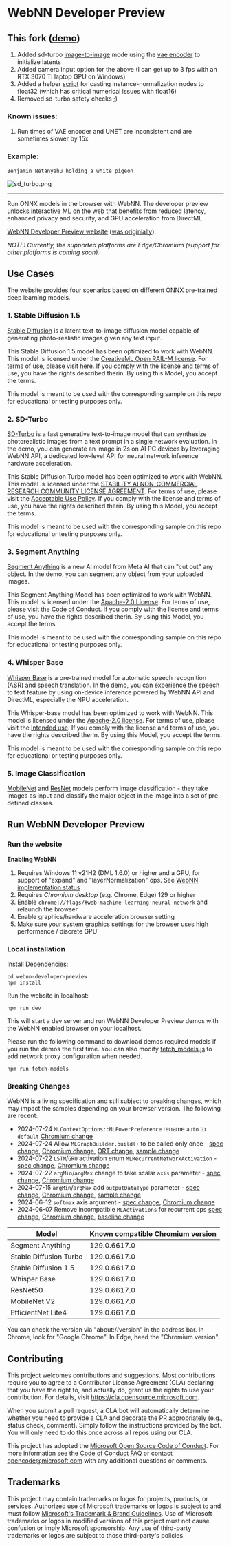 # WebNN Developer Preview

## This fork ([demo](https://eyaler.github.io/webnn-developer-preview/))
1. Added sd-turbo [image-to-image](demos/sd-turbo/index.js) mode using the [vae encoder](https://huggingface.co/eyaler/sd-turbo-webnn/tree/main/vae_encoder) to initialize latents
2. Added camera input option for the above (I can get up to 3 fps with an RTX 3070 Ti laptop GPU on Windows)
3. Added a helper [script](demos/sd-turbo/fix_instance_norm.py) for casting instance-normalization nodes to float32 (which has critical numerical issues with float16)
4. Removed sd-turbo safety checks ;)

### Known issues:
1. Run times of VAE encoder and UNET are inconsistent and are sometimes slower by 15x

### Example:

<code>Benjamin Netanyahu holding a white pigeon</code>

![sd_turbo.png](assets/img/demos/sd_turbo.png)

---

Run ONNX models in the browser with WebNN. The developer preview unlocks interactive ML on the web that benefits from reduced latency, enhanced privacy and security, and GPU acceleration from DirectML.

[WebNN Developer Preview website](https://eyaler.github.io/webnn-developer-preview/)
([was originially](https://microsoft.github.io/webnn-developer-preview/)).

_NOTE: Currently, the supported platforms are Edge/Chromium (support for other platforms is coming soon)._

## Use Cases

The website provides four scenarios based on different ONNX pre-trained deep learning models.

### 1. Stable Diffusion 1.5

[Stable Diffusion](https://huggingface.co/microsoft/stable-diffusion-v1.5-webnn/tree/main) is a latent text-to-image diffusion model capable of generating photo-realistic images given any text input.

This Stable Diffusion 1.5 model has been optimized to work with WebNN. This model is licensed under the [CreativeML Open RAIL-M license](https://github.com/CompVis/stable-diffusion/blob/main/LICENSE). For terms of use, please visit [here](https://huggingface.co/runwayml/stable-diffusion-v1-5#uses). If you comply with the license and terms of use, you have the rights described therin. By using this Model, you accept the terms.

This model is meant to be used with the corresponding sample on this repo for educational or testing purposes only.


### 2. SD-Turbo

[SD-Turbo](https://huggingface.co/microsoft/sd-turbo-webnn/tree/main) is a fast generative text-to-image model that can synthesize photorealistic images from a text prompt in a single network evaluation. In the demo, you can generate an image in 2s on AI PC devices by leveraging WebNN API, a dedicated low-level API for neural network inference hardware acceleration.

This Stable Diffusion Turbo model has been optimized to work with WebNN. This model is licensed under the [STABILITY AI NON-COMMERCIAL RESEARCH COMMUNITY LICENSE AGREEMENT](https://huggingface.co/stabilityai/sd-turbo/blob/main/LICENSE). For terms of use, please visit the [Acceptable Use Policy](https://stability.ai/use-policy). If you comply with the license and terms of use, you have the rights described therin. By using this Model, you accept the terms.

This model is meant to be used with the corresponding sample on this repo for educational or testing purposes only.


### 3. Segment Anything

[Segment Anything](https://huggingface.co/microsoft/segment-anything-model-webnn/tree/main) is a new AI model from Meta AI that can "cut out" any object. In the demo, you can segment any object from your uploaded images.

This Segment Anything Model has been optimized to work with WebNN. This model is licensed under the [Apache-2.0 License](https://github.com/facebookresearch/segment-anything?tab=Apache-2.0-1-ov-file#readme). For terms of use, please visit the [Code of Conduct](https://github.com/facebookresearch/segment-anything?tab=coc-ov-file#readme). If you comply with the license and terms of use, you have the rights described therin. By using this Model, you accept the terms.

This model is meant to be used with the corresponding sample on this repo for educational or testing purposes only.


### 4. Whisper Base

[Whisper Base](https://huggingface.co/microsoft/whisper-base-webnn/tree/main) is a pre-trained model for automatic speech recognition (ASR) and speech translation. In the demo, you can experience the speech to text feature by using on-device inference powered by WebNN API and DirectML, especially the NPU acceleration.

This Whisper-base model has been optimized to work with WebNN. This model is licensed under the [Apache-2.0 license](https://huggingface.co/datasets/choosealicense/licenses/blob/main/markdown/apache-2.0.md). For terms of use, please visit the [Intended use](https://huggingface.co/openai/whisper-base#evaluated-use). If you comply with the license and terms of use, you have the rights described therin. By using this Model, you accept the terms.

This model is meant to be used with the corresponding sample on this repo for educational or testing purposes only.


### 5. Image Classification

[MobileNet](https://github.com/onnx/models/tree/main/validated/vision/classification/mobilenet) and [ResNet](https://github.com/onnx/models/tree/main/validated/vision/classification/resnet) models perform image classification - they take images as input and classify the major object in the image into a set of pre-defined classes.

## Run WebNN Developer Preview

### Run the website

**Enabling WebNN**

1. Requires Windows 11 v21H2 (DML 1.6.0) or higher and a GPU, for support of "expand" and "layerNormalization" ops. See [WebNN implementation status](https://webmachinelearning.github.io/webnn-status/)
2. Requires *Chromium desktop* (e.g. Chrome, Edge) 129 or higher
3. Enable `chrome://flags/#web-machine-learning-neural-network` and relaunch the browser
4. Enable graphics/hardware acceleration browser setting
5. Make sure your system graphics settings for the browser uses high performance / discrete GPU

### Local installation

Install Dependencies:
```
cd webnn-developer-preview
npm install
```

Run the website in localhost:
```
npm run dev
```

This will start a dev server and run WebNN Developer Preview demos with the WebNN enabled browser on your localhost.

Please run the following command to download demos required models if you run the demos the first time. You can also modify [fetch_models.js](./fetch_models.js) to add network proxy configuration when needed.

```
npm run fetch-models
```

### Breaking Changes

WebNN is a living specification and still subject to breaking changes, which may impact the samples depending on your browser version. The following are recent:

- 2024-07-24 `MLContextOptions::MLPowerPreference` rename `auto` to `default` [Chromium change](https://chromium-review.googlesource.com/c/chromium/src/+/5716629)
- 2024-07-24 Allow `MLGraphBuilder.build()` to be called only once - [spec change](https://github.com/webmachinelearning/webnn/pull/717), [Chromium change](https://chromium-review.googlesource.com/c/chromium/src/+/5684454), [ORT change](https://github.com/microsoft/onnxruntime/pull/21514), [sample change](https://github.com/microsoft/webnn-developer-preview/pull/21)
- 2024-07-22 `LSTM`/`GRU` activation enum `MLRecurrentNetworkActivation` - [spec change](https://github.com/webmachinelearning/webnn/pull/718), [Chromium change](https://chromium-review.googlesource.com/c/chromium/src/+/5689531)
- 2024-07-22 `argMin`/`argMax` change to take scalar `axis` parameter - [spec change](https://github.com/webmachinelearning/webnn/pull/724]), [Chromium change](https://chromium-review.googlesource.com/c/chromium/src/+/5721028)
- 2024-07-15 `argMin`/`argMax` add `outputDataType` parameter - [spec change](https://github.com/webmachinelearning/webnn/pull/730), [Chromium change](https://chromium-review.googlesource.com/c/chromium/src/+/5692538), [sample change](https://github.com/microsoft/webnn-developer-preview/pull/19])
- 2024-06-12 `softmax` axis argument - [spec change](https://github.com/webmachinelearning/webnn/pull/649), [Chromium change](https://chromium-review.googlesource.com/c/chromium/src/+/5495877)
- 2024-06-07 Remove incompatible `MLActivations` for recurrent ops [spec change](https://github.com/webmachinelearning/webnn/pull/703/files), [Chromium change](https://chromium-review.googlesource.com/c/chromium/src/+/5494397), [baseline change](https://github.com/webmachinelearning/webnn-baseline/pull/95)

Model                  | Known compatible Chromium version
-----------------------|-------------------------------
Segment Anything       | 129.0.6617.0
Stable Diffusion Turbo | 129.0.6617.0
Stable Diffusion 1.5   | 129.0.6617.0
Whisper Base           | 129.0.6617.0
ResNet50               | 129.0.6617.0
MobileNet V2           | 129.0.6617.0
EfficientNet Lite4     | 129.0.6617.0

You can check the version via "about://version" in the address bar. In Chrome, look for "Google Chrome". In Edge, heed the "Chromium version".

## Contributing

This project welcomes contributions and suggestions.  Most contributions require you to agree to a
Contributor License Agreement (CLA) declaring that you have the right to, and actually do, grant us
the rights to use your contribution. For details, visit https://cla.opensource.microsoft.com.

When you submit a pull request, a CLA bot will automatically determine whether you need to provide
a CLA and decorate the PR appropriately (e.g., status check, comment). Simply follow the instructions
provided by the bot. You will only need to do this once across all repos using our CLA.

This project has adopted the [Microsoft Open Source Code of Conduct](https://opensource.microsoft.com/codeofconduct/).
For more information see the [Code of Conduct FAQ](https://opensource.microsoft.com/codeofconduct/faq/) or
contact [opencode@microsoft.com](mailto:opencode@microsoft.com) with any additional questions or comments.

## Trademarks

This project may contain trademarks or logos for projects, products, or services. Authorized use of Microsoft
trademarks or logos is subject to and must follow
[Microsoft's Trademark & Brand Guidelines](https://www.microsoft.com/en-us/legal/intellectualproperty/trademarks/usage/general).
Use of Microsoft trademarks or logos in modified versions of this project must not cause confusion or imply Microsoft sponsorship.
Any use of third-party trademarks or logos are subject to those third-party's policies.
